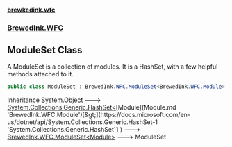 #### [brewkedink.wfc](index.md 'index')
### [BrewedInk.WFC](BrewedInk_WFC.md 'BrewedInk.WFC')
## ModuleSet Class
A ModuleSet is a collection of modules. It is a HashSet, with a few helpful methods attached to it.   
```csharp
public class ModuleSet : BrewedInk.WFC.ModuleSet<BrewedInk.WFC.Module>
```

Inheritance [System.Object](https://docs.microsoft.com/en-us/dotnet/api/System.Object 'System.Object') &#129106; [System.Collections.Generic.HashSet&lt;](https://docs.microsoft.com/en-us/dotnet/api/System.Collections.Generic.HashSet-1 'System.Collections.Generic.HashSet`1')[Module](Module.md 'BrewedInk.WFC.Module')[&gt;](https://docs.microsoft.com/en-us/dotnet/api/System.Collections.Generic.HashSet-1 'System.Collections.Generic.HashSet`1') &#129106; [BrewedInk.WFC.ModuleSet&lt;](ModuleSet_TModule_.md 'BrewedInk.WFC.ModuleSet&lt;TModule&gt;')[Module](Module.md 'BrewedInk.WFC.Module')[&gt;](ModuleSet_TModule_.md 'BrewedInk.WFC.ModuleSet&lt;TModule&gt;') &#129106; ModuleSet  
